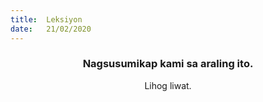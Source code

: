 ```yaml
---
title:  Leksiyon
date:   21/02/2020
---
```


### <center>Nagsusumikap kami sa araling ito.</center>
<center>Lihog liwat.</center>